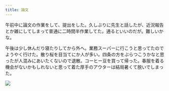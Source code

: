 ```yaml
---
title: 論文
---
```


午前中に論文の作業をして、提出をした。久しぶりに先生と話したが、近況報告とか雑にしてしまって普通に二時間半作業してた。通るといいのだが。難しいかな。

午後は少し休んだり寝たりしてから外へ。業務スーパーに行こうと思ってたのでようやく行けた。散り桜を目当てにか人が多い。四条の方をぶらつこうかなと思ったが人混みにあいたくないので退散。コーヒー豆を買って帰った。春服を着る機会がないかもしれないと思って着た厚手のアウターは結局暑くて脱いでしまった。

<img src="https://imgur.com/04a564b8-bd7b-4d70-9d23-610c2c45ee67"/>